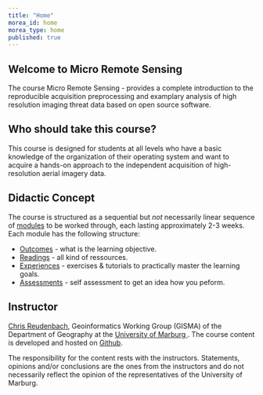 ```yaml
---
title: "Home"
morea_id: home
morea_type: home
published: true
---
```


## Welcome to Micro Remote Sensing 


The course Micro Remote Sensing - provides a complete introduction to the reproducible acquisition preprocessing and examplary analysis of high resolution imaging threat data based on open source software. 

## Who should take this course?

This course is designed for students at all levels who have a basic knowledge of the organization of their operating system and want to acquire a hands-on approach to the independent acquisition of high-resolution aerial imagery data.

## Didactic Concept

 The course is structured as a sequential but *not* necessarily linear sequence of [modules](/LV-Micro-Remote-Sensing/modules) to be worked through, each lasting approximately 2-3 weeks. Each module has the following structure:


  * [Outcomes](/LV-Micro-Remote-Sensing/outcomes) - what is the learning objective.
  * [Readings](/LV-Micro-Remote-Sensing/readings) - all kind of ressources.
  * [Experiences](/LV-Micro-Remote-Sensing/experiences) - exercises & tutorials to practically master the learning goals.
  * [Assessments](/LV-Micro-Remote-Sensing/assessments) - self assessment to get an idea how you peform.
  
## Instructor

[Chris Reudenbach](https://www.uni-marburg.de/de/fb19/fachbereich/staff/reudenbach), Geoinformatics Working Group (GISMA) of the Department of Geography at the [University of Marburg ](https://www.uni-marburg.de/en). The course content is developed and hosted on [Github](https://github.com/gisma-courses/LV-uav-workflow).

The responsibility for the content rests with the instructors. Statements, opinions and/or conclusions are the ones from the instructors and do not necessarily reflect the opinion of the representatives of the University of Marburg. 

